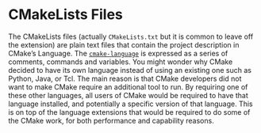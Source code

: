 # CMakeLists Files
The CMakeLists files (actually `CMakeLists.txt` but it is common to leave off the extension) are plain text files that contain the project description in CMake’s Language. The [`cmake-language`](https://cmake.org/cmake/help/latest/manual/cmake-language.7.html#manual:cmake-language(7)) is expressed as a series of comments, commands and variables. You might wonder why CMake decided to have its own language instead of using an existing one such as Python, Java, or Tcl. The main reason is that CMake developers did not want to make CMake require an additional tool to run. By requiring one of these other languages, all users of CMake would be required to have that language installed, and potentially a specific version of that language. This is on top of the language extensions that would be required to do some of the CMake work, for both performance and capability reasons.
